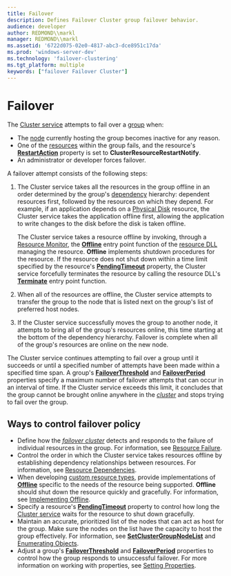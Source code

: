 ```yaml
---
title: Failover
description: Defines Failover Cluster group failover behavior.
audience: developer
author: REDMOND\\markl
manager: REDMOND\\markl
ms.assetid: '6722d075-02e0-4817-abc3-dce8951c17da'
ms.prod: 'windows-server-dev'
ms.technology: 'failover-clustering'
ms.tgt_platform: multiple
keywords: ["failover Failover Cluster"]
---
```


# Failover

The [Cluster service](cluster-service.md) attempts to fail over a [group](groups.md) when:

-   The [node](nodes.md) currently hosting the group becomes inactive for any reason.
-   One of the [resources](resources.md) within the group fails, and the resource's [**RestartAction**](resources-restartaction.md) property is set to **ClusterResourceRestartNotify**.
-   An administrator or developer forces failover.

A failover attempt consists of the following steps:

1.  The Cluster service takes all the resources in the group offline in an order determined by the group's [dependency](resource-dependencies.md) hierarchy: dependent resources first, followed by the resources on which they depend. For example, if an application depends on a [Physical Disk](physical-disk.md) resource, the Cluster service takes the application offline first, allowing the application to write changes to the disk before the disk is taken offline.

    The Cluster service takes a resource offline by invoking, through a [Resource Monitor](resource-monitor.md), the [**Offline**](offline.md) entry point function of the [resource DLL](resource-dlls.md) managing the resource. **Offline** implements shutdown procedures for the resource. If the resource does not shut down within a time limit specified by the resource's [**PendingTimeout**](resources-pendingtimeout.md) property, the Cluster service forcefully terminates the resource by calling the resource DLL's [**Terminate**](terminate.md) entry point function.

2.  When all of the resources are offline, the Cluster service attempts to transfer the group to the node that is listed next on the group's list of preferred host nodes.
3.  If the Cluster service successfully moves the group to another node, it attempts to bring all of the group's resources online, this time starting at the bottom of the dependency hierarchy. Failover is complete when all of the group's resources are online on the new node.

The Cluster service continues attempting to fail over a group until it succeeds or until a specified number of attempts have been made within a specified time span. A group's [**FailoverThreshold**](groups-failoverthreshold.md) and [**FailoverPeriod**](groups-failoverperiod.md) properties specify a maximum number of failover attempts that can occur in an interval of time. If the Cluster service exceeds this limit, it concludes that the group cannot be brought online anywhere in the [*cluster*](c-gly.md#-wolf-cluster-gly) and stops trying to fail over the group.

## Ways to control failover policy

-   Define how the [*failover cluster*](f-gly.md#mscs-failover-cluster-gly) detects and responds to the failure of individual resources in the group. For information, see [Resource Failure](resource-failure.md).
-   Control the order in which the Cluster service takes resources offline by establishing dependency relationships between resources. For information, see [Resource Dependencies](resource-dependencies.md).
-   When developing [custom resource types](custom-resource-types.md), provide implementations of [**Offline**](offline.md) specific to the needs of the resource being supported. **Offline** should shut down the resource quickly and gracefully. For information, see [Implementing Offline](implementing-offline.md).
-   Specify a resource's [**PendingTimeout**](resources-pendingtimeout.md) property to control how long the [Cluster service](cluster-service.md) waits for the resource to shut down gracefully.
-   Maintain an accurate, prioritized list of the nodes that can act as host for the group. Make sure the nodes on the list have the capacity to host the group effectively. For information, see [**SetClusterGroupNodeList**](setclustergroupnodelist.md) and [Enumerating Objects](enumerating-objects.md).
-   Adjust a group's [**FailoverThreshold**](groups-failoverthreshold.md) and [**FailoverPeriod**](groups-failoverperiod.md) properties to control how the group responds to unsuccessful failover. For more information on working with properties, see [Setting Properties](setting-properties.md).

 

 





